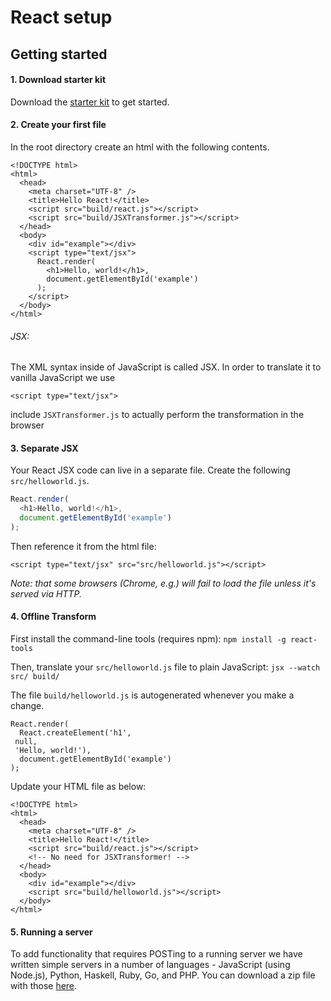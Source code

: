 # React setup

## Getting started

#### 1. Download starter kit
Download the [starter kit](https://facebook.github.io/react/downloads/react-0.13.3.zip) to get started.

#### 2. Create your first file
In the root directory create an html with the following contents.

```
<!DOCTYPE html>
<html>
  <head>
    <meta charset="UTF-8" />
    <title>Hello React!</title>
    <script src="build/react.js"></script>
    <script src="build/JSXTransformer.js"></script>
  </head>
  <body>
    <div id="example"></div>
    <script type="text/jsx">
      React.render(
        <h1>Hello, world!</h1>,
        document.getElementById('example')
      );
    </script>
  </body>
</html>
```

###### JSX:
The XML syntax inside of JavaScript is called JSX.
In order to translate it to vanilla JavaScript we
use
```
<script type="text/jsx">
```
include `JSXTransformer.js` to actually perform the transformation in the browser

#### 3. Separate JSX

Your React JSX code can live in a separate file. Create the following `src/helloworld.js`.
```js
React.render(
  <h1>Hello, world!</h1>,
  document.getElementById('example')
);
```

Then reference it from the html file:
```
<script type="text/jsx" src="src/helloworld.js"></script>
```
_Note: that some browsers (Chrome, e.g.) will fail to load the file unless it's served via HTTP._

#### 4. Offline Transform
First install the command-line tools (requires npm): `npm install -g react-tools`

Then, translate your `src/helloworld.js` file to plain JavaScript: `jsx --watch src/ build/`

The file `build/helloworld.js` is autogenerated whenever you make a change.
```
React.render(
  React.createElement('h1',
 null,
 'Hello, world!'),
  document.getElementById('example')
);
```
Update your HTML file as below:
```
<!DOCTYPE html>
<html>
  <head>
    <meta charset="UTF-8" />
    <title>Hello React!</title>
    <script src="build/react.js"></script>
    <!-- No need for JSXTransformer! -->
  </head>
  <body>
    <div id="example"></div>
    <script src="build/helloworld.js"></script>
  </body>
</html>
```
#### 5. Running a server
To add functionality that requires POSTing to a running server we have written simple servers in a number of languages - JavaScript (using Node.js), Python, Haskell, Ruby, Go, and PHP. You can download a zip file with those [here](https://github.com/reactjs/react-tutorial/archive/master.zip).